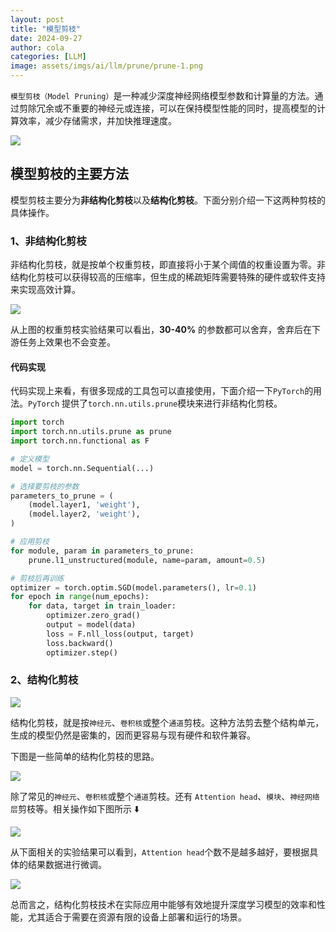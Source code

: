 ```yaml
---
layout: post
title: "模型剪枝"
date: 2024-09-27
author: cola
categories: [LLM]
image: assets/imgs/ai/llm/prune/prune-1.png
---
```


`模型剪枝（Model Pruning）`是一种减少深度神经网络模型参数和计算量的方法。通过剪除冗余或不重要的神经元或连接，可以在保持模型性能的同时，提高模型的计算效率，减少存储需求，并加快推理速度。

<img src="/assets/imgs/ai/llm/prune/prune-0.png"/>




## 模型剪枝的主要方法

模型剪枝主要分为**非结构化剪枝**以及**结构化剪枝**。下面分别介绍一下这两种剪枝的具体操作。

### 1、非结构化剪枝
非结构化剪枝，就是按单个权重剪枝，即直接将小于某个阈值的权重设置为零。非结构化剪枝可以获得较高的压缩率，但生成的稀疏矩阵需要特殊的硬件或软件支持来实现高效计算。

<img src="/assets/imgs/ai/llm/prune/prune-weight.png"/>


从上图的权重剪枝实验结果可以看出，**30-40%** 的参数都可以舍弃，舍弃后在下游任务上效果也不会变差。

#### 代码实现

代码实现上来看，有很多现成的工具包可以直接使用，下面介绍一下`PyTorch`的用法。`PyTorch` 提供了`torch.nn.utils.prune`模块来进行非结构化剪枝。


```python
import torch
import torch.nn.utils.prune as prune
import torch.nn.functional as F

# 定义模型
model = torch.nn.Sequential(...)

# 选择要剪枝的参数
parameters_to_prune = (
    (model.layer1, 'weight'),
    (model.layer2, 'weight'),
)

# 应用剪枝
for module, param in parameters_to_prune:
    prune.l1_unstructured(module, name=param, amount=0.5)

# 剪枝后再训练
optimizer = torch.optim.SGD(model.parameters(), lr=0.1)
for epoch in range(num_epochs):
    for data, target in train_loader:
        optimizer.zero_grad()
        output = model(data)
        loss = F.nll_loss(output, target)
        loss.backward()
        optimizer.step()

```
### 2、结构化剪枝

<img src="/assets/imgs/ai/llm/prune/prune-2.png"/>

结构化剪枝，就是按`神经元`、`卷积核`或整个`通道`剪枝。这种方法剪去整个结构单元，生成的模型仍然是密集的，因而更容易与现有硬件和软件兼容。

下图是一些简单的结构化剪枝的思路。



<img src="/assets/imgs/ai/llm/prune/prune-1.png"/>

除了常见的`神经元`、`卷积核`或整个`通道`剪枝。还有 `Attention head`、`模块`、`神经网络层`剪枝等。相关操作如下图所示 ⬇️

<img src="/assets/imgs/ai/llm/prune/prune-3.png"/>


从下面相关的实验结果可以看到，`Attention head`个数不是越多越好，要根据具体的结果数据进行微调。


<img src="/assets/imgs/ai/llm/prune/prune-attention.png"/>



总而言之，结构化剪枝技术在实际应用中能够有效地提升深度学习模型的效率和性能，尤其适合于需要在资源有限的设备上部署和运行的场景。